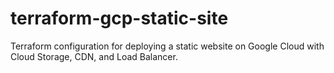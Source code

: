# terraform-gcp-static-site
Terraform configuration for deploying a static website on Google Cloud with Cloud Storage, CDN, and Load Balancer.
